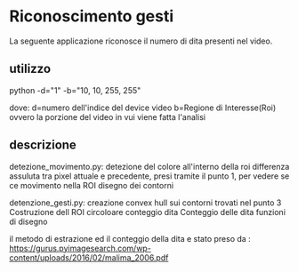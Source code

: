 # Riconoscimento gesti

La seguente applicazione riconosce il numero di dita presenti nel video.

## utilizzo
python -d="1" -b="10, 10, 255, 255" 

dove: 
	d=numero dell'indice del device video
  	b=Regione di Interesse(Roi) ovvero la porzione del video in vui viene fatta l'analisi

## descrizione
detezione_movimento.py:
	detezione del colore all'interno della roi
	differenza assuluta tra pixel attuale e precedente, presi tramite il punto 1,  per vedere se ce movimento nella ROI
	disegno dei contorni

detenzione_gesti.py:
	creazione convex hull sui contorni trovati nel punto 3
	Costruzione dell ROI circoloare conteggio dita
	Conteggio delle dita
	funzioni di disegno

il metodo di estrazione ed il conteggio della dita e stato preso da : 
https://gurus.pyimagesearch.com/wp-content/uploads/2016/02/malima_2006.pdf	
